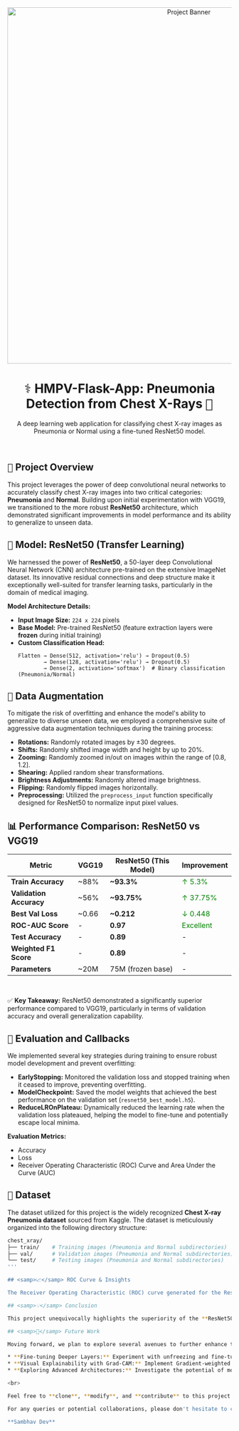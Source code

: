 <div align="center">
  <img src="https://raw.githubusercontent.com/SambhavDev/HMPV-Flask-App/main/static/pneumonia_banner.png" alt="Project Banner" width="800">
  <h1><samp>⚕️</samp> HMPV-Flask-App: Pneumonia Detection from Chest X-Rays <samp>🩻</samp></h1>
  <p>
    A deep learning web application for classifying chest X-ray images as Pneumonia or Normal using a fine-tuned ResNet50 model.
  </p>
</div>

<br>

## <samp>📌</samp> Project Overview

This project leverages the power of deep convolutional neural networks to accurately classify chest X-ray images into two critical categories: **Pneumonia** and **Normal**. Building upon initial experimentation with VGG19, we transitioned to the more robust **ResNet50** architecture, which demonstrated significant improvements in model performance and its ability to generalize to unseen data.

## <samp>🧠</samp> Model: ResNet50 (Transfer Learning)

We harnessed the power of **ResNet50**, a 50-layer deep Convolutional Neural Network (CNN) architecture pre-trained on the extensive ImageNet dataset. Its innovative residual connections and deep structure make it exceptionally well-suited for transfer learning tasks, particularly in the domain of medical imaging.

**Model Architecture Details:**

* **Input Image Size:** `224 x 224` pixels
* **Base Model:** Pre-trained ResNet50 (feature extraction layers were **frozen** during initial training)
* **Custom Classification Head:**
    ```
    Flatten → Dense(512, activation='relu') → Dropout(0.5)
            → Dense(128, activation='relu') → Dropout(0.5)
            → Dense(2, activation='softmax')  # Binary classification (Pneumonia/Normal)
    ```

## <samp>🔁</samp> Data Augmentation

To mitigate the risk of overfitting and enhance the model's ability to generalize to diverse unseen data, we employed a comprehensive suite of aggressive data augmentation techniques during the training process:

* **Rotations:** Randomly rotated images by ±30 degrees.
* **Shifts:** Randomly shifted image width and height by up to 20%.
* **Zooming:** Randomly zoomed in/out on images within the range of [0.8, 1.2].
* **Shearing:** Applied random shear transformations.
* **Brightness Adjustments:** Randomly altered image brightness.
* **Flipping:** Randomly flipped images horizontally.
* **Preprocessing:** Utilized the `preprocess_input` function specifically designed for ResNet50 to normalize input pixel values.

## <samp>📊</samp> Performance Comparison: ResNet50 vs VGG19

| Metric            | VGG19   | ResNet50 (This Model) | Improvement        |
| ----------------- | ------- | --------------------- | ------------------ |
| **Train Accuracy** | ~88%    | **~93.3%** | <font color="green">↑ 5.3%</font> |
| **Validation Accuracy** | ~56%    | **~93.75%** | <font color="green">↑ 37.75%</font>|
| **Best Val Loss** | ~0.66   | **~0.212** | <font color="green">↓ 0.448</font>|
| **ROC-AUC Score** | -       | **0.97** | <font color="green">Excellent</font> |
| **Test Accuracy** | -       | **0.89** | -                  |
| **Weighted F1 Score**| -       | **0.89** | -                  |
| **Parameters** | ~20M    | 75M (frozen base)     | -                  |

<br>

✅ **Key Takeaway:** ResNet50 demonstrated a significantly superior performance compared to VGG19, particularly in terms of validation accuracy and overall generalization capability.

## <samp>🧪</samp> Evaluation and Callbacks

We implemented several key strategies during training to ensure robust model development and prevent overfitting:

* **EarlyStopping:** Monitored the validation loss and stopped training when it ceased to improve, preventing overfitting.
* **ModelCheckpoint:** Saved the model weights that achieved the best performance on the validation set (`resnet50_best_model.h5`).
* **ReduceLROnPlateau:** Dynamically reduced the learning rate when the validation loss plateaued, helping the model to fine-tune and potentially escape local minima.

**Evaluation Metrics:**

* Accuracy
* Loss
* Receiver Operating Characteristic (ROC) Curve and Area Under the Curve (AUC)

## <samp>📂</samp> Dataset

The dataset utilized for this project is the widely recognized **Chest X-ray Pneumonia dataset** sourced from Kaggle. The dataset is meticulously organized into the following directory structure:

```bash
chest_xray/
├── train/    # Training images (Pneumonia and Normal subdirectories)
├── val/      # Validation images (Pneumonia and Normal subdirectories)
└── test/     # Testing images (Pneumonia and Normal subdirectories)
'''

## <samp>📈</samp> ROC Curve & Insights

The Receiver Operating Characteristic (ROC) curve generated for the ResNet50 model visually confirms its strong discriminatory power. The curve demonstrates a high **True Positive Rate (TPR)** across various thresholds while maintaining a low **False Positive Rate (FPR)**, resulting in an impressive **AUC score of 0.97**. This indicates the model's excellent ability to distinguish between Pneumonia and Normal chest X-ray images.

## <samp>💡</samp> Conclusion

This project unequivocally highlights the superiority of the **ResNet50** architecture over VGG19 for the task of pneumonia detection using chest X-ray images. The deeper network structure and the incorporation of residual connections in ResNet50 enable more effective feature learning, leading to substantial improvements in accuracy, training stability, and the crucial ability to generalize well to unseen medical data.

## <samp>🚀</samp> Future Work

Moving forward, we plan to explore several avenues to further enhance the performance and applicability of this project:

* **Fine-tuning Deeper Layers:** Experiment with unfreezing and fine-tuning more layers of the pre-trained ResNet50 model to potentially extract more task-specific features.
* **Visual Explainability with Grad-CAM:** Implement Gradient-weighted Class Activation Mapping (Grad-CAM) to generate visual explanations highlighting the regions in the chest X-ray images that the model focuses on when making its predictions. This can improve trust and interpretability.
* **Exploring Advanced Architectures:** Investigate the potential of more recent and efficient deep learning architectures such as **EfficientNet** or **Vision Transformers (ViTs)** for this task.

<br>

Feel free to **clone**, **modify**, and **contribute** to this project! Your feedback and contributions are highly valued.

For any queries or potential collaborations, please don't hesitate to contact:

**Sambhav Dev**
